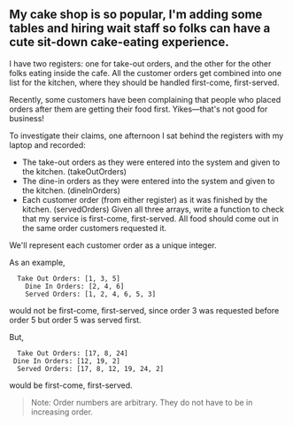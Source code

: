 ## My cake shop is so popular, I'm adding some tables and hiring wait staff so folks can have a cute sit-down cake-eating experience.

I have two registers: one for take-out orders, and the other for the other folks eating inside the cafe. All the customer orders get combined into one list for the kitchen, where they should be handled first-come, first-served.

Recently, some customers have been complaining that people who placed orders after them are getting their food first. Yikes—that's not good for business!

To investigate their claims, one afternoon I sat behind the registers with my laptop and recorded:

- The take-out orders as they were entered into the system and given to the kitchen. (takeOutOrders)
- The dine-in orders as they were entered into the system and given to the kitchen. (dineInOrders)
- Each customer order (from either register) as it was finished by the kitchen. (servedOrders)
Given all three arrays, write a function to check that my service is first-come, first-served. All food should come out in the same order customers requested it.

We'll represent each customer order as a unique integer.

As an example,

```
  Take Out Orders: [1, 3, 5]
    Dine In Orders: [2, 4, 6]
    Served Orders: [1, 2, 4, 6, 5, 3]
```

would not be first-come, first-served, since order 3 was requested before order 5 but order 5 was served first.

But,

```
  Take Out Orders: [17, 8, 24]
 Dine In Orders: [12, 19, 2]
  Served Orders: [17, 8, 12, 19, 24, 2]
```

would be first-come, first-served.

> Note: Order numbers are arbitrary. They do not have to be in increasing order.